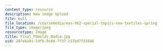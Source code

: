 ```yaml
---
content_type: resource
description: New image Upload
file: null
file_location: /coursemedia/mas-962-special-topics-new-textiles-spring-2010/207eba9114fb9c8d7f37c57bd7f31046_Final_PUmolds_Nadia.jpg
file_type: image/jpeg
resourcetype: Image
title: Final_PUmolds_Nadia.jpg
uid: 207eba91-14fb-9c8d-7f37-c57bd7f31046
---
```

